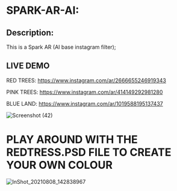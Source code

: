 
# SPARK-AR-AI:


## Description:
This is a Spark AR (AI base instagram filter);


  
## LIVE DEMO 

RED TREES: https://www.instagram.com/ar/2666655246919343

PINK TREES: https://www.instagram.com/ar/414149292981280

BLUE LAND: https://www.instagram.com/ar/1019588195137437

![Screenshot (42)](https://user-images.githubusercontent.com/76916192/128628062-23f38533-b7bf-4b45-8831-38307eb4ccd8.png)


# PLAY AROUND WITH THE REDTRESS.PSD FILE TO CREATE YOUR OWN COLOUR
![InShot_20210808_142838967](https://user-images.githubusercontent.com/76916192/128628214-bbf78c41-7443-4738-a7fa-69ae352c8df3.gif)
